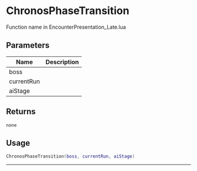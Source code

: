 # ChronosPhaseTransition

Function name in EncounterPresentation_Late.lua

## Parameters

| Name       | Description |
| ---------- | ----------- |
| boss       |             |
| currentRun |             |
| aiStage    |             |

## Returns

`none`

## Usage

```lua
ChronosPhaseTransition(boss, currentRun, aiStage)
```

---
